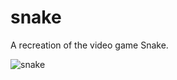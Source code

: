 # snake

A recreation of the video game Snake.

![snake](https://github.com/Varulli/snake/assets/120419874/e76154d1-59cb-405a-bd68-e5b338f284b9)

